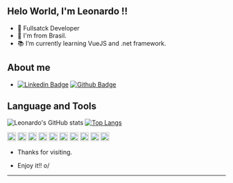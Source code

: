 ## Helo World, I'm Leonardo !!
- 👋 Fullsatck Developer
- :house_with_garden: I'm from Brasil.
- :books: I’m currently learning VueJS and .net framework.
## About me
- [![Linkedin Badge](https://img.shields.io/badge/-LinkedIn-blue?style=flat-square&logo=Linkedin&logoColor=white&link=https://www.linkedin.com/in/leonardo-franca-lopes-9103b9157/)](https://www.linkedin.com/in/leonardo-franca-lopes-9103b9157/)
[![Github Badge](https://img.shields.io/badge/-Github-000?style=flat-square&logo=Github&logoColor=white&link=https://github.com/Leonardo-FrancaL)](https://github.com/Leonardo-FrancaL)
## Language and Tools
![Leonardo's GitHub stats](https://github-readme-stats.vercel.app/api?username=Leonardo-FrancaL&show_icons=true&theme=radical)
[![Top Langs](https://github-readme-stats.vercel.app/api/top-langs/?username=Leonardo-FrancaL&layout=compact)](https://github.com/Leonardo-FrancaL/github-readme-stats)




<code><img height="20" src="https://img.shields.io/badge/Java-ED8B00?style=for-the-badge&logo=java&logoColor=white"></code>
<code><img height="20" src="hhttps://img.shields.io/badge/JavaScript-323330?style=for-the-badge&logo=javascript&logoColor=F7DF1E"></code>
<code><img height="20" src="https://img.shields.io/badge/CSS3-1572B6?style=for-the-badge&logo=css3&logoColor=white"></code>
<code><img height="20" src="https://img.shields.io/badge/Dart-0175C2?style=for-the-badge&logo=dart&logoColor=white"></code>
<code><img height="20" src="https://img.shields.io/badge/C%23-239120?style=for-the-badge&logo=c-sharp&logoColor=white"></code>
<code><img height="20" src="https://img.shields.io/badge/HTML5-E34F26?style=for-the-badge&logo=html5&logoColor=white"></code>
<code><img height="20" src="https://img.shields.io/badge/Node.js-339933?style=for-the-badge&logo=nodedotjs&logoColor=white"></code>
<code><img height="20" src="https://img.shields.io/badge/npm-CB3837?style=for-the-badge&logo=npm&logoColor=white"></code>
<code><img height="20" src="https://img.shields.io/badge/Jest-C21325?style=for-the-badge&logo=jest&logoColor=white"></code>
<code><img height="20" src="https://img.shields.io/badge/.NET-512BD4?style=for-the-badge&logo=dotnet&logoColor=white"></code>

- Thanks for visiting.

- Enjoy it!! o/

----------------------------------------------------------------------------------
